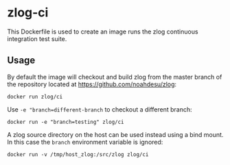 zlog-ci
=======

This Dockerfile is used to create an image runs the zlog continuous
integration test suite.

Usage
-----

By default the image will checkout and build zlog from the master branch of
the repository located at https://github.com/noahdesu/zlog:

  `docker run zlog/ci`

Use `-e "branch=different-branch` to checkout a different branch:

  `docker run -e "branch=testing" zlog/ci`

A zlog source directory on the host can be used instead using a bind mount. In
this case the `branch` environment variable is ignored:

  `docker run -v /tmp/host_zlog:/src/zlog zlog/ci`
